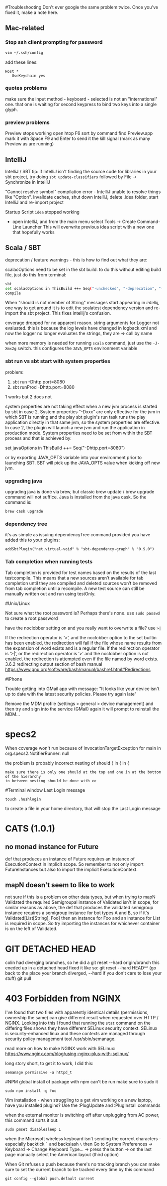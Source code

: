 #Troubleshooting
Don't ever google the same problem twice. Once you've fixed it, make a note here.

## Mac-related
### Stop ssh client prompting for password
```bash
vim ~/.ssh/config
```
add these lines:
```
Host *
   UseKeychain yes
```

### quotes problems
make sure the input method - keyboard - selected is not an "international" one. that one is waiting for second keypress to bind two keys into a single glyph.

### preview problems

Preview stops working
open htop
F6 sort by command
find Preview.app
mark it with Space
F9 and Enter to send it the kill signal (mark as many Preview as are running)

## IntelliJ

IntelliJ / SBT tip: if IntelliJ isn't finding the source code for libraries in your sbt project, try doing `sbt update-classifiers` followed by File -> Synchronize in IntelliJ

"Cannot resolve symbol" compilation error - IntelliJ unable to resolve things like "Option".
Invalidate caches, shut down IntelliJ, delete .idea folder, start IntelliJ and re-import project


Startup Script `idea` stopped working
  - open intelliJ, and from the main menu select Tools -> Create Command-Line Launcher
  This will overwrite previous idea script with a new one that hopefully works

## Scala / SBT
deprecation / feature warnings - this is how to find out what they are:

scalacOptions need to be set in the sbt build. to do this without editing build file, just do this from terminal:

```bash
sbt
set scalacOptions in ThisBuild ++= Seq("-unchecked", "-deprecation", "-feature")
compile
```

When "should is not member of String" messages start appearing in _intellij_, one way to get around it is to edit the scalatest dependency version and re-import the sbt project. This fixes intellij's confusion.


coverage dropped for no apparent reason. string arguments for Logger not evaluated. this is because the log levels have changed in logback.xml and now the logger no longer evaluates the strings, they are => call by name


when more memory is needed for running `scala` command, just use the `-J-Xmx2g` switch.
this configures the `JAVA_OPTS` environment variable


### sbt run vs sbt start with system properties

problem: 
1) sbt run -Dhttp.port=8080
2) sbt runProd -Dhttp.port=8080

1 works but 2 does not

system properties are not taking effect when a new jvm process is started by sbt in case 2.
System properties "-Dxxx" are only effective for the jvm in which SBT is running and the play sbt plugin's run task runs the play application directly in that same jvm, so the system properties are effective. In case 2, the plugin will launch a new jvm and run the application in production mode. System properties need to be set from within the SBT process and that is achieved by:

set javaOptions in ThisBuild ++= Seq("-Dhttp.port=8080")

or by exporting JAVA_OPTS variable into your environment prior to launching SBT. SBT will pick up the JAVA_OPTS value when kicking off new jvm.

### upgrading java
upgrading java is done via brew, but classic brew update / brew upgrade command will not suffice. Java is installed from the java cask. So the command is:

```
brew cask upgrade
```

### dependency tree

it's as simple as issuing dependencyTree command
provided you have added this to your plugins:

```
addSbtPlugin("net.virtual-void" % "sbt-dependency-graph" % "0.9.0")
```


### Tab completion when running tests

Tab completion is provided for test names based on the results of the last test:compile. This means that a new sources aren’t available for tab completion until they are compiled and deleted sources won’t be removed from tab completion until a recompile. A new test source can still be manually written out and run using testOnly.

#Unix/Linux

Not sure what the root password is? Perhaps there's none. use `sudo passwd` to create a root password

have the noclobber setting on and you really want to overwrite a file? use `>|`

If the redirection operator is ‘>’, and the noclobber option to the set builtin has been enabled, the redirection will fail if the file whose name results from the expansion of word exists and is a regular file. If the redirection operator is ‘>|’, or the redirection operator is ‘>’ and the noclobber option is not enabled, the redirection is attempted even if the file named by word exists.
3.6.2 redirecting output section of bash manual https://www.gnu.org/software/bash/manual/bashref.html#Redirections


#iPhone

Trouble getting into GMail app with message: "It looks like your device isn't up to date with the latest security policies. Please try again late"

Remove the MDM profile (settings > general > device management) and then try and sign into the service (GMail) again it will prompt to reinstall the MDM...




# specs2
  When coverage won't run because of
  InvocationTargetException for main in org.specs2.NotifierRunner: null

  the problem is probably incorrect nesting of should { in { in {

    make sure there is only one should at the top and one in at the bottom of the hierarchy
    in between nesting should be done with >>



#Terminal window Last Login message

```
touch .hushlogin
```

to create a file in your home directory, that will stop the Last Login message


# CATS (1.0.1)
## no monad instance for Future
def that produces an instance of Future requires an instance of ExecutionContext in implicit scope. So remember to not only import FutureInstances but also to import the implicit ExecutionContext.

## mapN doesn't seem to like to work
not sure if this is a problem on other data types, but when trying to mapN Validated the required Semigroupal instance of Validated isn't in scope, for similar reasons as above, the def that produces the validated semigroup instance requires a semigroup instance for bot types A and B, so if it's Validated[List[String], Foo] then an instance for Foo and an instance for List is required in scope. So try importing the instances for whichever container is on the left of Validated.



GIT DETACHED HEAD
============

colin had diverging branches, so he did a
  git reset --hard origin/branch
this eneded up in a detached head
fixed it like so:
  git reset --hard HEAD^^ (go back to the place your branch diverged, --hard if you don't care to lose your stuff)
  git pull



403 Forbidden from NGINX
=============
I've found that two files with apparently identical details (permissions, ownership the same) can give different result when requested over HTTP / NGINX. Looking into this I found that running the `stat` command on the differing files shows they have different SELinux security context. SELinux is security-enhanced linux and these contexts are managed through security policy management tool /usr/sbin/semanage.

read more on how to make NGINX work with SELinux: https://www.nginx.com/blog/using-nginx-plus-with-selinux/

long story short, to get it to work, I did this:

`semanage permissive -a httpd_t`




#NPM
global install of package with npm can't be run
make sure to sudo it

  `sudo npm install -g foo`



Vim installation - when struggling to a get vim working on a new laptop, have you installed plugins? Use the :PlugUpdate and :PlugInstall commands


when the external monitor is switching off after unplugging from AC power, this command sorts it out:

   `sudo pmset disablesleep 1`




when the Microsoft wireless keyboard isn't sending the correct characters - especially backtick `` ` `` and backslash `\` then Go to 
System Preferences -> Keyboard -> Change Keyboard Type... -> press the button -> on the last page manually select the American layout (third option)





When Git refuses a push because there's no tracking branch
you can make sure to set the current branch to be tracked every time by this command

    git config --global push.default current



